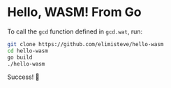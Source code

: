 # Hello, WASM! From Go

To call the `gcd` function defined in `gcd.wat`, run:

```bash
git clone https://github.com/elimisteve/hello-wasm
cd hello-wasm
go build
./hello-wasm
```

Success! :tada:
